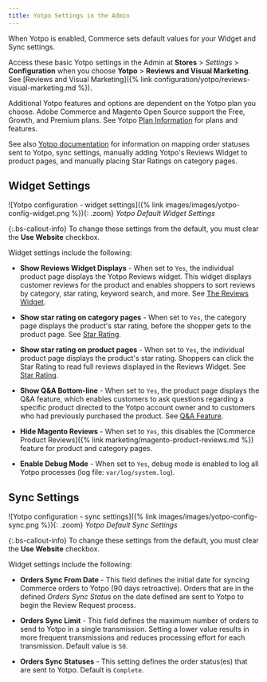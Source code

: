 ```yaml
---
title: Yotpo Settings in the Admin
---
```


When Yotpo is enabled, Commerce sets default values for your Widget and Sync settings.

Access these basic Yotpo settings in the Admin at **Stores** > _Settings_ > **Configuration** when you choose **Yotpo** > **Reviews and Visual Marketing**. See [Reviews and Visual Marketing]({% link configuration/yotpo/reviews-visual-marketing.md %}).

Additional Yotpo features and options are dependent on the Yotpo plan you choose. Adobe Commerce and Magento Open Source support the Free, Growth, and Premium plans. See Yotpo [Plan Information](https://www.yotpo.com/pricing/) for plans and features.

See also [Yotpo documentation](https://support.yotpo.com/en/article/setting-up-yotpo-on-magento-v22-and-above) for information on mapping order statuses sent to Yotpo, sync settings, manually adding Yotpo's Reviews Widget to product pages, and manually placing Star Ratings on category pages.

## Widget Settings

![Yotpo configuration - widget settings]({% link images/images/yotpo-config-widget.png %}){: .zoom}
_Yotpo Default Widget Settings_

{:.bs-callout-info}
To change these settings from the default, you must clear the **Use Website** checkbox.

Widget settings include the following:

- **Show Reviews Widget Displays** - When set to `Yes`, the individual product page displays the Yotpo Reviews widget. This widget displays customer reviews for the product and enables shoppers to sort reviews by category, star rating, keyword search, and more. See [The Reviews Widget](https://support.yotpo.com/en/article/the-reviews-widget-7793371).

- **Show star rating on category pages** - When set to `Yes`, the category page displays the product's star rating, before the shopper gets to the product page. See [Star Rating](https://support.yotpo.com/en/article/star-rating).

- **Show star rating on product pages** - When set to `Yes`, the individual product page displays the product's star rating. Shoppers can click the Star Rating to read full reviews displayed in the Reviews Widget. See [Star Rating](https://support.yotpo.com/en/article/star-rating).

- **Show Q&A Bottom-line** - When set to `Yes`, the product page displays the Q&A feature, which enables customers to ask questions regarding a specific product directed to the Yotpo account owner and to customers who had previously purchased the product. See [Q&A Feature](https://support.yotpo.com/en/article/questions-answers-feature).

- **Hide Magento Reviews** - When set to `Yes`, this disables the [Commerce Product Reviews]({% link marketing/magento-product-reviews.md %}) feature for product and category pages.

- **Enable Debug Mode** - When set to `Yes`, debug mode is enabled to log all Yotpo processes (log file: `var/log/system.log`).

## Sync Settings

![Yotpo configuration - sync settings]({% link images/images/yotpo-config-sync.png %}){: .zoom}
_Yotpo Default Sync Settings_

{:.bs-callout-info}
To change these settings from the default, you must clear the **Use Website** checkbox.

Widget settings include the following:

- **Orders Sync From Date** - This field defines the initial date for syncing Commerce orders to Yotpo (90 days retroactive). Orders that are in the defined _Orders Sync Status_ on the date defined are sent to Yotpo to begin the Review Request process.

- **Orders Sync Limit** - This field defines the maximum number of orders to send to Yotpo in a single transmission. Setting a lower value results in more frequent transmissions and reduces processing effort for each transmission. Default value is `50`.

- **Orders Sync Statuses** - This setting defines the order status(es) that are sent to Yotpo. Default is `Complete`.
